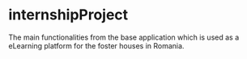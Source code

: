 # internshipProject
The main functionalities from the base application which is used as a eLearning platform for the foster houses in Romania.
